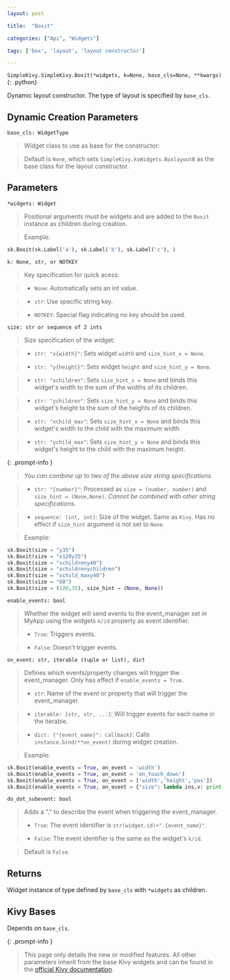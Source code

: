 ```yaml
---
layout: post

title:  "Boxit"

categories: ["Api", "Widgets"]

tags: ['box', 'layout', 'layout constructor']

---
```

`SimpleKivy.SimpleKivy.Boxit(*widgets, k=None, base_cls=None, **kwargs)`{: .python}


Dynamic layout constructor. The type of layout is specified by `base_cls`.

## Dynamic Creation Parameters

`base_cls: WidgetType`

> Widget class to use as base for the constructor:

> Default is `None`, which sets `SimpleKivy.kvWidgets.BoxlayoutB` as the base class for the layout constructor.

## Parameters


`*widgets: Widget`

> Positional arguments must be widgets and are added to the `Boxit` instance as children during creation.

> Example:

```py
sk.Boxit(sk.Label('a'), sk.Label('b'), sk.Label('c'), )
```



`k: None, str, or NOTKEY`

> Key specification for quick acess:

> - `None`: Automatically sets an int value.

> - `str`: Use specific string key.

> - `NOTKEY`: Special flag indicating no key should be used.


`size: str or sequence of 2 ints`

> Size specification of the widget:


> - `str: "x{width}"`: Sets widget `width` and `size_hint_x = None`.

> - `str: "y{height}"`: Sets widget `height` and `size_hint_y = None`.

> - `str: "xchildren"`: Sets `size_hint_x = None` and binds this widget's width to the sum of the widths of its children.

> - `str: "ychildren"`: Sets `size_hint_y = None` and binds this widget's height to the sum of the heights of its children.

> - `str: "xchild_max"`: Sets `size_hint_x = None` and binds this widget's width to the child with the maximum width.

> - `str: "ychild_max"`: Sets `size_hint_y = None` and binds this widget's height to the child with the maximum height.


{: .prompt-info }

> *You can combine up to two of the above size string specifications.*

> - `str: "{number}"`: Processed as `size = (number, number)` and `size_hint = (None,None)`. *Cannot be combined with other string specifications*.


> - `sequence: (int, int)`: Size of the widget. Same as `Kivy`. Has no effect if `size_hint` argument is not set to `None`.


> Example:

```py
sk.Boxit(size = "y35")
sk.Boxit(size = "x120y35")
sk.Boxit(size = "xchildreny40")
sk.Boxit(size = "xchildrenychildren")
sk.Boxit(size = "xchild_maxy40")
sk.Boxit(size = "60")
sk.Boxit(size = (120,35), size_hint = (None, None))
```

`enable_events: bool`

> Whether the widget will send events to the event_manager set in MyApp using the widgets `k/id` property as event identifier.
> - `True`: Triggers events.

> - `False`: Doesn't trigger events.


`on_event: str, iterable (tuple or list), dict`

> Defines which events/property changes will trigger the event_manager. Only has effect if `enable_events = True`.
> - `str`: Name of the event or property that will trigger the event_manager.

> - `iterable: [str, str, ...]`: Will trigger events for each name in the iterable.

> - `dict: {"{event_name}": callback}`: Calls `instance.bind(**on_event)` during widget creation.


> Example:

```py
sk.Boxit(enable_events = True, on_event = 'width')
sk.Boxit(enable_events = True, on_event = 'on_touch_down')
sk.Boxit(enable_events = True, on_event = ['width','height','pos'])
sk.Boxit(enable_events = True, on_event = {"size": lambda ins,v: print("size =",v)})

```

`do_dot_subevent: bool`

> Adds a "." to describe the event when triggering the event_manager.
> - `True`: The event identifier is `str(widget.id)+".{event_name}"`.

> - `False`: The event identifier is the same as the widget's `k/id`.

> Default is `False`.


## Returns

Widget instance of type defined by `base_cls` with `*widgets` as children.

## Kivy Bases

Depends on `base_cls`.


{: .prompt-info }

> This page only details the new or modified features. All other parameters inherit from the base Kivy widgets and can be found in the [official Kivy documentation](https://kivy.org/doc/stable).

